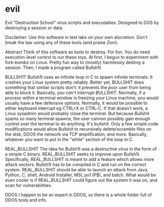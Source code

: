 # evil
Evil "Destruction School" virus scripts and executables.
Designed to DOS by destroying a session or data.

Disclaimer:
Use this software in test labs on your own discretion.
Don't break the law using any of these tools (and praise Zion). 

Abstract
Think of this software as tools to destroy. For fun. 
You do need execution-level control to run these toys.
At first, I begun to experiment with fork-bombs on Linux.
Pretty fun way to (mostly) harmlessly destroy a session.
Then, I made a program called Bullsh1t.

BULLSH1T
Bullsh1t uses an infinite loop in C to spawn infinite terminals.
It crashes your Linux system pretty reliably.
Better yet, BULLSHIT does something that similar scripts don't: it prevents the poor user from being able to block it. Basically, *you can't interrupt BULLSHIT*. Normally, if a process within a terminal window is freezing your Linux machine, you would usually have a few defensive options. Normally, it would be possible to either keyboard interrupt eg CTRL+X or CTRL-C. If that doesn't work, a Linux sysadmin would probably close the terminal. But because Bullshit spams so many terminal spawns, the user cannon possibly gain enough control over the terminal to do anything. It's bullshit. 
Only a few simple code modifications would allow Bullshit to recursively delete/scramble files on the disk, DDOS the network via TCP amplification, and more. Basically, whatever you want to put in the "while" section of the loop in C.

REAL_BULLSHIT
The idea for Bullsh1t was a destructive virus in the form of a simple C binary. REAL_BULLSHIT seeks to improve upon Bullsh1t. Specifically, REAL_BULLSHIT is meant to add a feature which allows more attack vectors. Bullsh1t has to be compiled in C and run on the correct system. REAL_BULLSHIT should be able to launch an attack from Java, Python, C, shell, Android Installer, MSI, ps1 (P$), and batch. What would be even cooler is if REAL_BULLSHIT could figure out the system it was on, and scan for vulnerabilities. 

DDOS
I happen to be an expert in DDOS, so there is a whole folder full of DDOS tools and info.
